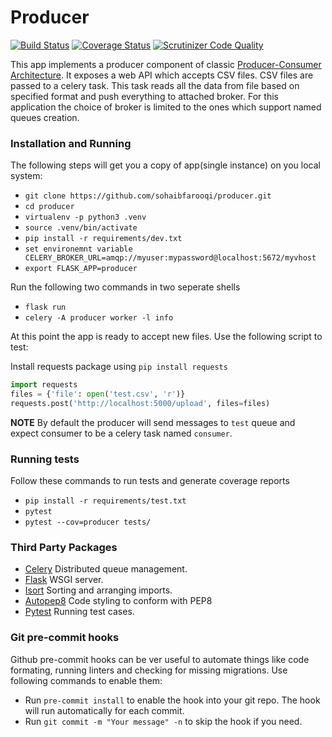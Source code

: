 # Producer
[![Build Status](https://travis-ci.org/sohaibfarooqi/producer.svg?branch=master)](https://travis-ci.org/sohaibfarooqi/producer)   [![Coverage Status](https://coveralls.io/repos/github/sohaibfarooqi/producer/badge.svg?branch=master)](https://coveralls.io/github/sohaibfarooqi/producer?branch=master)  [![Scrutinizer Code Quality](https://scrutinizer-ci.com/g/sohaibfarooqi/producer/badges/quality-score.png?b=master)](https://scrutinizer-ci.com/g/sohaibfarooqi/producer/?branch=master)

This app implements a producer component of classic [Producer-Consumer Architecture](https://en.wikipedia.org/wiki/Producer%E2%80%93consumer_problem). It exposes a web API which accepts CSV files. CSV files are passed to a celery
task. This task reads all the data from file based on specified format and push everything to attached broker.
For this application the choice of broker is limited to the ones which support named queues creation.

### Installation and Running
The following steps will get you a copy of app(single instance) on you local system:

  - `git clone https://github.com/sohaibfarooqi/producer.git`
  - `cd producer`
  - `virtualenv -p python3 .venv`
  - `source .venv/bin/activate`
  - `pip install -r requirements/dev.txt`
  - `set environemnt variable CELERY_BROKER_URL=amqp://myuser:mypassword@localhost:5672/myvhost`
  - `export FLASK_APP=producer`

Run the following two commands in two seperate shells

  - `flask run`
  - `celery -A producer worker -l info`

At this point the app is ready to accept new files. Use the following script to test:

Install requests package using `pip install requests`

```python
import requests
files = {'file': open('test.csv', 'r')}
requests.post('http://localhost:5000/upload', files=files)
```

**NOTE** By default the producer will send messages to `test` queue and expect consumer to
be a celery task named `consumer`.

### Running tests
Follow these commands to run tests and generate coverage reports

 - `pip install -r requirements/test.txt`
 - `pytest`
 - `pytest --cov=producer tests/`

### Third Party Packages
 - [Celery](http://docs.celeryproject.org/en/latest/index.html) Distributed queue management.
 - [Flask](https://www.sqlalchemy.org/) WSGI server.
 - [Isort](https://readthedocs.org/projects/isort/) Sorting and arranging imports.
 - [Autopep8](https://github.com/hhatto/autopep8) Code styling to conform with PEP8
 - [Pytest](https://docs.pytest.org/en/latest/) Running test cases.

### Git pre-commit hooks
Github pre-commit hooks can be ver useful to automate things like code formating, running linters and checking
for missing migrations. Use following commands to enable them:

  - Run `pre-commit install` to enable the hook into your git repo. The hook will run automatically for each commit.
  - Run `git commit -m "Your message" -n` to skip the hook if you need.
